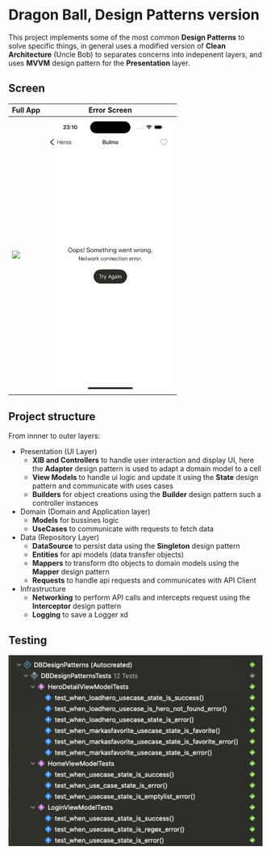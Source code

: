 # Dragon Ball, Design Patterns version

This project implements some of the most common **Design Patterns** to solve specific things, in general uses a modified version of **Clean Architecture** (Uncle Bob) to separates concerns into indepenent layers, and uses **MVVM** design pattern for the **Presentation** layer.

## Screen
| Full App | Error Screen |
|--------|--------|
| <img src="Images/full_app.gif" width="250"/>  | <img src="Images/error_screen.png" width="250"/> |

## Project structure
From innner to outer layers:

- Presentation (UI Layer)
	- **XIB and Controllers** to handle user interaction and display UI, here the **Adapter** design pattern is used to adapt a domain model to a cell
	- **View Models**  to handle ui logic and update it using the **State** design pattern and communicate with uses cases
	- **Builders** for object creations using the **Builder** design pattern such a controller instances
- Domain (Domain and Application layer)
	- **Models** for bussines logic
	- **UseCases** to communicate with requests to fetch data
- Data (Repository Layer)
	- **DataSource** to persist data using the **Singleton** design pattern
	- **Entities** for api models (data transfer objects)
	- **Mappers** to transform dto objects to domain models using the **Mapper** design pattern
	- **Requests** to handle api requests and communicates with API Client
- Infrastructure
	- **Networking** to perform API calls and intercepts request using the **Interceptor** design pattern
	- **Logging** to save a Logger xd

## Testing

<img src="Images/coverage.png" width="600"/>